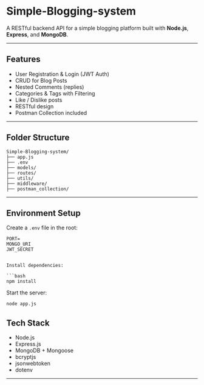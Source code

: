 # Simple-Blogging-system

A RESTful backend API for a simple blogging platform built with **Node.js**, **Express**, and **MongoDB**.  


---

## Features

- User Registration & Login (JWT Auth)
- CRUD for Blog Posts
- Nested Comments (replies)
- Categories & Tags with Filtering
- Like / Dislike posts
- RESTful design
- Postman Collection included

---

## Folder Structure

```
Simple-Blogging-system/
├── app.js
├── .env
├── models/
├── routes/
├── utils/
├── middleware/
├── postman_collection/
```

---

## Environment Setup

Create a `.env` file in the root:

```
PORT=
MONGO_URI
JWT_SECRET


Install dependencies:

```bash
npm install
```

Start the server:

```bash
node app.js
```



## Tech Stack

- Node.js
- Express.js
- MongoDB + Mongoose
- bcryptjs
- jsonwebtoken
- dotenv

---


